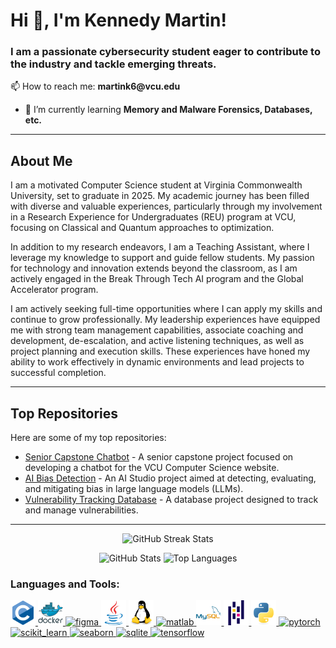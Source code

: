 <h1 align="left">Hi 👋, I'm Kennedy Martin!</h1>
<h3 align="left">I am a passionate cybersecurity student eager to contribute to the industry and tackle emerging threats.</h3>
<p>📫 How to reach me: <strong>martink6@vcu.edu</strong></p>

- 🌱 I’m currently learning **Memory and Malware Forensics, Databases, etc.**

---

## About Me

I am a motivated Computer Science student at Virginia Commonwealth University, set to graduate in 2025. My academic journey has been filled with diverse and valuable experiences, particularly through my involvement in a Research Experience for Undergraduates (REU) program at VCU, focusing on Classical and Quantum approaches to optimization.

In addition to my research endeavors, I am a Teaching Assistant, where I leverage my knowledge to support and guide fellow students. My passion for technology and innovation extends beyond the classroom, as I am actively engaged in the Break Through Tech AI program and the Global Accelerator program.

I am actively seeking full-time opportunities where I can apply my skills and continue to grow professionally. My leadership experiences have equipped me with strong team management capabilities, associate coaching and development, de-escalation, and active listening techniques, as well as project planning and execution skills. These experiences have honed my ability to work effectively in dynamic environments and lead projects to successful completion.

---

## Top Repositories

Here are some of my top repositories:

- [Senior Capstone Chatbot](https://github.com/orgs/VCU-CS-Capstone/teams/25-314-chatbot-for-cs) - A senior capstone project focused on developing a chatbot for the VCU Computer Science website.
- [AI Bias Detection](https://github.com/BTT-Relativity1B/Main) - An AI Studio project aimed at detecting, evaluating, and mitigating bias in large language models (LLMs).
- [Vulnerability Tracking Database](https://github.com/orgs/cmsc-vcu/teams/drop-table-users) - A database project designed to track and manage vulnerabilities.

---

<p align="center">
  <img src="https://github-readme-streak-stats.herokuapp.com/?user=kmarti28&theme=radical" alt="GitHub Streak Stats">
</p>
<p align="center">
  <img src="https://github-readme-stats.vercel.app/api?username=kmarti28&show_icons=true&theme=radical" alt="GitHub Stats">
  <img src="https://github-readme-stats.vercel.app/api/top-langs/?username=kmarti28&layout=compact&theme=radical" alt="Top Languages">
</p>

<h3 align="left">Languages and Tools:</h3>
<p align="left">
  <a href="https://www.cprogramming.com/" target="_blank" rel="noreferrer">
    <img src="https://raw.githubusercontent.com/devicons/devicon/master/icons/c/c-original.svg" alt="c" width="40" height="40" />
  </a>
  <a href="https://www.docker.com/" target="_blank" rel="noreferrer">
    <img src="https://raw.githubusercontent.com/devicons/devicon/master/icons/docker/docker-original-wordmark.svg" alt="docker" width="40" height="40" />
  </a>
  <a href="https://www.figma.com/" target="_blank" rel="noreferrer">
    <img src="https://www.vectorlogo.zone/logos/figma/figma-icon.svg" alt="figma" width="40" height="40" />
  </a>
  <a href="https://www.java.com" target="_blank" rel="noreferrer">
    <img src="https://raw.githubusercontent.com/devicons/devicon/master/icons/java/java-original.svg" alt="java" width="40" height="40" />
  </a>
  <a href="https://www.linux.org/" target="_blank" rel="noreferrer">
    <img src="https://raw.githubusercontent.com/devicons/devicon/master/icons/linux/linux-original.svg" alt="linux" width="40" height="40" />
  </a>
  <a href="https://www.mathworks.com/" target="_blank" rel="noreferrer">
    <img src="https://upload.wikimedia.org/wikipedia/commons/2/21/Matlab_Logo.png" alt="matlab" width="40" height="40" />
  </a>
  <a href="https://www.mysql.com/" target="_blank" rel="noreferrer">
    <img src="https://raw.githubusercontent.com/devicons/devicon/master/icons/mysql/mysql-original-wordmark.svg" alt="mysql" width="40" height="40" />
  </a>
  <a href="https://pandas.pydata.org/" target="_blank" rel="noreferrer">
    <img src="https://raw.githubusercontent.com/devicons/devicon/2ae2a900d2f041da66e950e4d48052658d850630/icons/pandas/pandas-original.svg" alt="pandas" width="40" height="40" />
  </a>
  <a href="https://www.python.org" target="_blank" rel="noreferrer">
    <img src="https://raw.githubusercontent.com/devicons/devicon/master/icons/python/python-original.svg" alt="python" width="40" height="40" />
  </a>
  <a href="https://pytorch.org/" target="_blank" rel="noreferrer">
    <img src="https://www.vectorlogo.zone/logos/pytorch/pytorch-icon.svg" alt="pytorch" width="40" height="40" />
  </a>
  <a href="https://scikit-learn.org/" target="_blank" rel="noreferrer">
    <img src="https://upload.wikimedia.org/wikipedia/commons/0/05/Scikit_learn_logo_small.svg" alt="scikit_learn" width="40" height="40" />
  </a>
  <a href="https://seaborn.pydata.org/" target="_blank" rel="noreferrer">
    <img src="https://seaborn.pydata.org/_images/logo-mark-lightbg.svg" alt="seaborn" width="40" height="40" />
  </a>
  <a href="https://www.sqlite.org/" target="_blank" rel="noreferrer">
    <img src="https://www.vectorlogo.zone/logos/sqlite/sqlite-icon.svg" alt="sqlite" width="40" height="40" />
  </a>
  <a href="https://www.tensorflow.org" target="_blank" rel="noreferrer">
    <img src="https://www.vectorlogo.zone/logos/tensorflow/tensorflow-icon.svg" alt="tensorflow" width="40" height="40" />
  </a>
</p>
